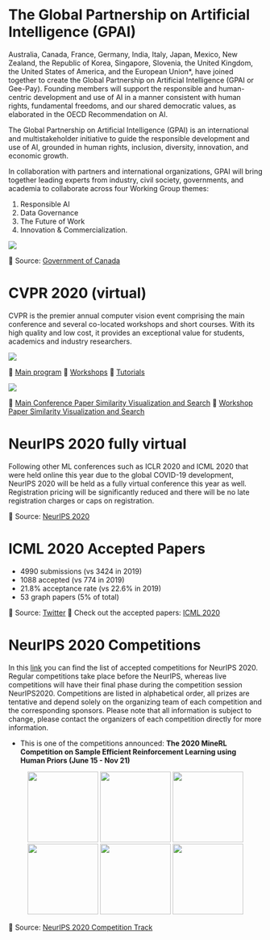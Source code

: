 # The Global Partnership on Artificial Intelligence (GPAI)

Australia, Canada, France, Germany, India, Italy, Japan, Mexico, New Zealand, the Republic of Korea, Singapore, Slovenia, the United Kingdom, the United States of America, and the European Union*, have joined together to create the Global Partnership on Artificial Intelligence (GPAI or Gee-Pay). Founding members will support the responsible and human-centric development and use of AI in a manner consistent with human rights, fundamental freedoms, and our shared democratic values, as elaborated in the OECD Recommendation on AI.

The Global Partnership on Artificial Intelligence (GPAI) is an international and multistakeholder initiative to guide the responsible development and use of AI, grounded in human rights, inclusion, diversity, innovation, and economic growth.


In collaboration with partners and international organizations, GPAI will bring together leading experts from industry, civil society, governments, and academia to collaborate across four Working Group themes: 

1) Responsible AI
2) Data Governance
3) The Future of Work
4) Innovation & Commercialization.

[<img src="https://github.com/Machine-Learning-Tokyo/AI-ML-Newsletter/blob/master/images/GPAI.png"/>](https://www.canada.ca/en/innovation-science-economic-development/news/2020/06/joint-statement-from-founding-members-of-the-global-partnership-on-artificial-intelligence.html)




📌 Source: [Government of Canada](https://www.canada.ca/en/innovation-science-economic-development/news/2020/06/joint-statement-from-founding-members-of-the-global-partnership-on-artificial-intelligence.html)


# CVPR 2020 (virtual)

CVPR is the premier annual computer vision event comprising the main conference and several co-located workshops and short courses. With its high quality and low cost, it provides an exceptional value for students, academics and industry researchers.



[<img src="https://github.com/Machine-Learning-Tokyo/AI-ML-Newsletter/blob/master/images/CVPR2020.png"/>](http://cvpr2020.thecvf.com/program/main-conference)



📌 [Main program](http://cvpr2020.thecvf.com/program/main-conference)
📌 [Workshops](http://cvpr2020.thecvf.com/workshops-schedule)
📌 [Tutorials](http://cvpr2020.thecvf.com/program/tutorials)


[<img src="https://github.com/Machine-Learning-Tokyo/AI-ML-Newsletter/blob/master/images/CVPR2020-similarity.png"/>](https://blog.kitware.com/demos/cvpr-2020-papers/?filter=authors)



📌 [Main Conference Paper Similarity Visualization and Search](https://blog.kitware.com/demos/cvpr-2020-papers/?filter=authors)
📌 [Workshop Paper Similarity Visualization and Search](https://blog.kitware.com/demos/cvpr-2020-papers/workshops.html?filter=authors)

# NeurIPS 2020 fully virtual

Following other ML conferences such as ICLR 2020 and ICML 2020 that were held online this year due to the global COVID-19 development, NeurIPS 2020 will be held as a fully virtual conference this year as well. Registration pricing will be significantly reduced and there will be no late registration charges or caps on registration. 

📌 Source: [NeurIPS 2020](https://medium.com/@NeurIPSConf/neural-information-processing-systems-2020-is-going-virtual-6b8e5661f240)


# ICML 2020 Accepted Papers

- 4990 submissions (vs 3424 in 2019)
- 1088 accepted (vs 774 in 2019)
- 21.8% acceptance rate (vs 22.6% in 2019)
- 53 graph papers (5% of total)

📌 Source: [Twitter](https://twitter.com/SergeyI49013776/status/1267768532529557504)
📌 Check out the accepted papers: [ICML 2020](https://icml.cc/Conferences/2020/AcceptedPapersInitial)

# NeurIPS 2020 Competitions

In this [link](https://neurips.cc/Conferences/2020/CompetitionTrack) you can find the list of accepted competitions for NeurIPS 2020. Regular competitions take place before the NeurIPS, whereas live competitions will have their final phase during the competition session NeurIPS2020.  Competitions are listed in alphabetical order, all prizes are tentative and depend solely on the organizing team of each competition and the corresponding sponsors. Please note that all information is subject to change, please contact the organizers of each competition directly for more information.


- This is one of the competitions announced: **The 2020 MineRL Competition on Sample Efficient Reinforcement Learning using Human Priors (June 15 - Nov 21)**

<p align="center">
  <img src="https://github.com/Machine-Learning-Tokyo/AI-ML-Newsletter/blob/master/images/mineRL1.gif" width="140" />
  <img src="https://github.com/Machine-Learning-Tokyo/AI-ML-Newsletter/blob/master/images/mineRL2.gif" width="140" />
  <img src="https://github.com/Machine-Learning-Tokyo/AI-ML-Newsletter/blob/master/images/mineRL3.gif" width="140" />
  <img src="https://github.com/Machine-Learning-Tokyo/AI-ML-Newsletter/blob/master/images/mineRL4.gif" width="140" />
  <img src="https://github.com/Machine-Learning-Tokyo/AI-ML-Newsletter/blob/master/images/mineRL5.gif" width="140" />
  <img src="https://github.com/Machine-Learning-Tokyo/AI-ML-Newsletter/blob/master/images/mineRL6.gif" width="140" />
</p>


📌 Source: [NeurIPS 2020 Competition Track](https://neurips.cc/Conferences/2020/CompetitionTrack)


